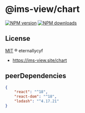 # @ims-view/chart

[![NPM version][version-image]][version-url] [![NPM downloads][download-image]][download-url]

## License

[MIT](../../LICENSE) ® eternallycyf

<!-- npm url -->

[version-image]: http://img.shields.io/npm/v/@ims-view/chart.svg?color=deepgreen&label=latest
[version-url]: http://npmjs.org/package/@ims-view/chart
[download-image]: https://img.shields.io/npm/dm/@ims-view/chart.svg
[download-url]: https://npmjs.org/package/@ims-view/chart

<!-- docs url -->

- https://ims-view.site/chart

## peerDependencies

```JSON
{
    "react": "^18",
    "react-dom": "^18",
    "lodash": "^4.17.21"
}
```
